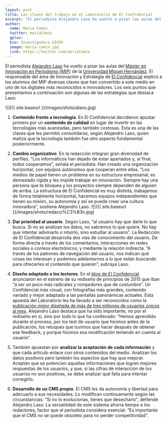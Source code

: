 ```yaml
---
layout: post
title: Las claves del trabajo en el Laboratorio de El Confidencial
excerpt: "El periodista Alejandro Laso ha vuelto a pisar las aulas del Máster en Innovación en Periodismo (MIP) de la Universidad Miguel Hernández. El responsable del área de Innovación y Estrategia de El Confidencialexplicó a los alumnos del MIP diversas claves que han convertido a este medio en uno de los digitales más reconocidos e innovadores. Los seis puntos que presentamos a continuación son algunas de las estrategias que destaca Laso."
author:
  name: Maria Comín
  twitter: mariaComin 
  gplus:  
  bio: Investigadora GICOV
  image: maria-comin.jpg
  link: https://twitter.com/mariaComin
---
```

El periodista [Alejandro Laso](https://twitter.com/alejandrolaso) ha vuelto a pisar las aulas del [Máster en Innovación en Periodismo (MIP)]( http://mip.umh.es/) de la [Universidad Miguel Hernández](http://www.umh.es). El responsable del área de Innovación y Estrategia de [El Confidencial](http://www.elconfidencial.com) explicó a los alumnos del MIP diversas claves que han convertido a este medio en uno de los digitales más reconocidos e innovadores. Los seis puntos que presentamos a continuación son algunas de las estrategias que destaca Laso:

![]({{ site.baseurl }}/images/shots/alaso.jpg)

1. **Contenido frente a tecnología**. En El Confidencial decidieron apostar primero por un **contenido de calidad** en lugar de invertir en las tecnologías más avanzadas, pero también costosas. Esta es una de las claves que les permitió consolidarse, según Alejandro Laso, quien matiza que la tecnología también fue otro aspecto fundamental posteriormente.

2. **Cambio organizativo**. En la redacción integran gran diversidad de perfiles. “Los informáticos han dejado de estar apartados y, al final, todos cooperamos”, señala el periodista. Han creado una organización horizontal, con equipos autónomos que cooperan entre ellos. “Los medios de papel tienen un problema en su estructura empresarial; es demasiado rígida y les impide trabajar en innovación. Siempre hay una persona que te bloquea y los proyectos siempre dependen de alguien de arriba. La estructura de El Confidencial es muy distinta, trabajamos de forma totalmente horizontal, hacemos equipos independientes que tienen su misión, su autonomía y así se puede crear una cultura innovadora”, sostiene Alejandro Laso.
![]({{ site.baseurl }}/images/shots/redacci%C3%B3n.jpg)

3. **Dar prioridad al usuario**. Según Laso, “al usuario hay que darle lo que busca. Si no se analizan los datos, no sabremos lo que quiere. No hay que intentar adivinarlo o intuirlo, sino estudiar al usuario”. La Redacción de El Confidencial desarrolla dos vías de conocimiento del usuario. De forma directa a través de los comentarios, interacciones en redes sociales o correos electrónicos; y mediante la relación indirecta. “A través de los patrones de navegación del usuario, nos indican qué cosas les interesan y podemos adelantarnos a lo que están buscando para ofrecerles el contenido que quieren”, subraya Laso.

4. **Diseño adaptado a los lectores**. En el [blog de El Confidencial](http://goo.gl/DFI1Qe) anunciaron en el estreno de su rediseño de principios de 2015 que iban “a ser un poco más radicales y rompedores que de costumbre”. Un Confidencial más visual, con fotografías más grandes, contenido variado y mejor adaptado a las pantallas panorámicas actuales. Esta apuesta del Laboratorio les ha llevado a ser reconocidos como la [publicación mejor diseñada de más de tres millones de usuarios únicos al mes]( http://goo.gl/5n19aT). Alejandro Laso destaca que ha sido importante, no por el rediseño en sí, sino por todo lo que ha conllevado: “Hemos aprendido durante el proceso, por los test de usuario que hicimos antes de la publicación, los retoques que tuvimos que hacer después de obtener ese feedback, y porque hicimos esa modificación teniendo en cuenta al usuario”.

5. También apuestan por **analizar la aceptación de cada información** y que cada artículo enlace con otros contenidos del medio. Analizan los datos positivos pero también los aspectos que hay que mejorar. Aceptan que se potencien aquellas informaciones que logren mejores respuestas de los usuarios, y que, si las cifras de interacción de los usuarios no son positivas, se debe analizar qué falla para intentar corregirlo.

6. **Desarrollo de un CMS propio**. El CMS les da autonomía y libertad para adecuarlo a sus necesidades. Lo modifican continuamente según las circunstancias. “Si no lo evolucionas, tienes que desecharlo”, defiende Alejandro Laso. La versatilidad de este sistema ahorra tiempo a los redactores, factor que el periodista considera esencial: “Es importante que el CMS no se quede obsoleto para no perder competitividad”.